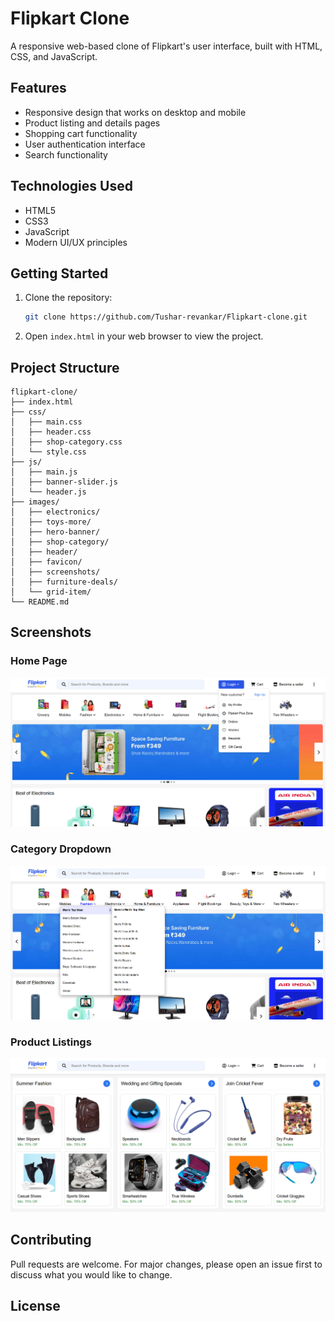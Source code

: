 # Flipkart Clone

A responsive web-based clone of Flipkart's user interface, built with HTML, CSS, and JavaScript.

## Features

- Responsive design that works on desktop and mobile
- Product listing and details pages
- Shopping cart functionality
- User authentication interface
- Search functionality

## Technologies Used

- HTML5
- CSS3
- JavaScript
- Modern UI/UX principles

## Getting Started

1. Clone the repository:
   ```bash
   git clone https://github.com/Tushar-revankar/Flipkart-clone.git
   ```

2. Open `index.html` in your web browser to view the project.

## Project Structure

```
flipkart-clone/
├── index.html
├── css/
│   ├── main.css
│   ├── header.css
│   ├── shop-category.css
│   └── style.css
├── js/
│   ├── main.js
│   ├── banner-slider.js
│   └── header.js
├── images/
│   ├── electronics/
│   ├── toys-more/
│   ├── hero-banner/
│   ├── shop-category/
│   ├── header/
│   ├── favicon/
│   ├── screenshots/
│   ├── furniture-deals/
│   └── grid-item/
└── README.md
```

## Screenshots

### Home Page
![Main Page](images/screenshots/mainpage.png)

### Category Dropdown
![Dropdown Menu](images/screenshots/dropdown.png)

### Product Listings
![Products Page](images/screenshots/products.png)


## Contributing

Pull requests are welcome. For major changes, please open an issue first to discuss what you would like to change.

## License

